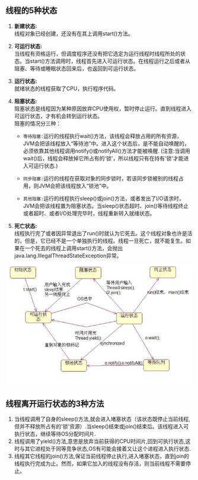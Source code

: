 ## 线程的5种状态  

1.  **新建状态:**  
  线程对象已经创建，还没有在其上调用start()方法。  

2. **可运行状态:**  
  当线程有资格运行，但调度程序还没有把它选定为运行线程时线程所处的状态。当start()方法调用时，线程首先进入可运行状态。在线程运行之后或者从阻塞、等待或睡眠状态回来后，也返回到可运行状态。

3. **运行状态:**  
  就绪状态的线程获取了CPU，执行程序代码。  

4. **阻塞状态:**  
  阻塞状态是线程因为某种原因放弃CPU使用权，暂时停止运行。直到线程进入可运行状态，才有机会转到运行状态。  
  阻塞的情况分三种：   
    -  `等待阻塞:`运行的线程执行wait()方法，该线程会释放占用的所有资源，JVM会把该线程放入“等待池”中。进入这个状态后，是不能自动唤醒的，必须依靠其他线程调用notify()或notifyAll()方法才能被唤醒. (注意:当调用wait()后，线程会释放掉它所占有的'锁'，所以线程只有在持有'锁'才能进入可运行状态.)  

    -  `同步阻塞:`运行的线程在获取对象的同步锁时，若该同步锁被别的线程占用，则JVM会把该线程放入“锁池”中。  

    -  `其他阻塞:`运行的线程执行sleep()或join()方法，或者发出了I/O请求时，JVM会把该线程置为阻塞状态。当sleep()状态超时、join()等待线程终止或者超时、或者I/O处理完毕时，线程重新转入就绪状态。    

5. **死亡状态:**  
线程执行完了或者因异常退出了run()时就认为它死去。这个线程对象也许是活的，但是，它已经不是一个单独执行的线程。线程一旦死亡，就不能复生。如果在一个死去的线程上调用start()方法，会抛出java.lang.IllegalThreadStateException异常。

![线程状态](/images/线程状态转换.jpg)  

## 线程离开运行状态的3种方法  
1. 当线程调用了自身的sleep()方法,就会进入堵塞状态（该状态既停止当前线程,但并不释放所占有的'锁'资源）.当sleep()结束或join()结束后。该线程进入可执行状态，继续等待OS分配时间片.  
2. 线程调用了yield()方法,意思是放弃当前获得的CPU时间片,回到可执行状态,这时与其它进程处于同等竞争状态,OS有可能会接着又让这个进程进入执行状态.  
3. 线程其它线程的join()方法,保证当前线程停止执行,进入堵塞状态，直到join的线程执行完成为止。然而，如果它加入的线程没有存活，则当前线程不需要停止。
